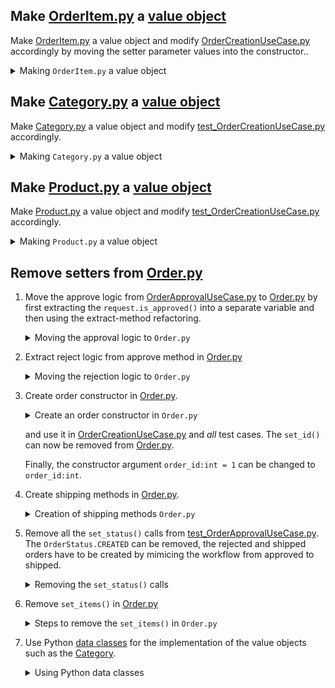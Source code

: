 ## Make [OrderItem.py](TellDontAskKata#src/domain/OrderItem.py) a [value object](https://medium.com/swlh/value-objects-to-the-rescue-28c563ad97c6)

Make [OrderItem.py](TellDontAskKata#src/domain/OrderItem.py) a value object and modify [OrderCreationUseCase.py](TellDontAskKata#src/useCase/OrderCreationUseCase.py) accordingly by moving the setter parameter values into the constructor..

<details>
<summary>Making <code>OrderItem.py</code> a value object</summary>

```python
@dataclass(frozen=True)
class OrderItem(object):
    product: Product
    quantity: int
    taxed_amount: decimal.Decimal
    tax: decimal.Decimal
```
</details>

## Make [Category.py](TellDontAskKata#src/domain/Category.py) a [value object](https://medium.com/swlh/value-objects-to-the-rescue-28c563ad97c6)

Make [Category.py](TellDontAskKata#src/domain/Category.py) a value object and modify [test_OrderCreationUseCase.py](TellDontAskKata#test/useCase/test_OrderCreationUseCase.py) accordingly.

<details>
<summary>Making <code>Category.py</code> a value object</summary>

```python
@dataclass(frozen=True)
class Category(object):
    name: str
    tax_percentage: decimal.Decimal
```
</details>

## Make [Product.py](TellDontAskKata#src/domain/Product.py) a [value object](https://medium.com/swlh/value-objects-to-the-rescue-28c563ad97c6)

Make [Product.py](TellDontAskKata#src/domain/Product.py) a value object and modify [test_OrderCreationUseCase.py](TellDontAskKata#test/useCase/test_OrderCreationUseCase.py) accordingly.


<details>
<summary>Making <code>Product.py</code> a value object</summary>

```python
@dataclass(frozen=True)
class Product(object):
    name: str
    price: decimal.Decimal
    category: Category
```
</details>

## Remove setters from [Order.py](TellDontAskKata#src/domain/Order.py)

1. Move the approve logic from [OrderApprovalUseCase.py](TellDontAskKata#src/useCase/OrderApprovalUseCase.py) 
   to [Order.py](TellDontAskKata#src/domain/Order.py) by first extracting the `request.is_approved()` 
   into a separate variable and then using the extract-method refactoring.
   <details>
   <summary>Moving the approval logic to <code>Order.py</code></summary>

   ```python
     def approve(self, isOrderApproved: bool):
          if self.status is OrderStatus.SHIPPED:
              raise ShippedOrdersCannotBeChangedError()

          if isOrderApproved and self.status is OrderStatus.REJECTED:
              raise RejectedOrderCannotBeApprovedError()

          if not isOrderApproved and self.status is OrderStatus.APPROVED:
              raise ApprovedOrderCannotBeRejectedError()

          self.status = OrderStatus.APPROVED if isOrderApproved else OrderStatus.REJECTED  
   ```
   </details>

2. Extract reject logic from approve method in [Order.py](TellDontAskKata#src/domain/Order.py)
   <details>
   <summary>Moving the rejection logic to <code>Order.py</code></summary>

   ```python
   def approve(self):
      if self.status is OrderStatus.SHIPPED:
          raise ShippedOrdersCannotBeChangedError()

      if self.status is OrderStatus.REJECTED:
          raise RejectedOrderCannotBeApprovedError()

      self.status = OrderStatus.APPROVED

   def reject(self):
      if self.status is OrderStatus.SHIPPED:
          raise ShippedOrdersCannotBeChangedError()
          
      if self.status is OrderStatus.APPROVED:
          raise ApprovedOrderCannotBeRejectedError()

      self.status = OrderStatus.REJECTED
   ```
   </details>

3. Create order constructor in [Order.py](TellDontAskKata#src/domain/Order.py).
   <details>
   <summary>Create an order constructor in <code>Order.py</code></summary>

   ```python
   def __init__(self, order_id:int = 1, currency:str = "EUR"):
      self.status = OrderStatus.CREATED
      self.items= []
      self.currency= "EUR"
      self.total = Decimal("0.00")
      self.tax = Decimal("0.00")
      self.id = order_id  
   ```
   </details>

   and use it in [OrderCreationUseCase.py](TellDontAskKata#src/useCase/OrderCreationUseCase.py) and _all_ test cases. The `set_id()` can now be removed from [Order.py](TellDontAskKata#src/domain/Order.py).

   Finally, the constructor argument `order_id:int = 1` can be changed to `order_id:int`.

4. Create shipping methods in [Order.py](TellDontAskKata#src/domain/Order.py).
   <details>
   <summary>Creation of shipping methods <code>Order.py</code></summary>

   ```python
   def check_shipment(self):
     if self.status is OrderStatus.CREATED or self.status is OrderStatus.REJECTED:
       raise OrderCannotBeShippedError()

     if self.status is OrderStatus.SHIPPED:
       raise OrderCannotBeShippedTwiceError()

   def shipped(self):
     self.status = OrderStatus.SHIPPED
   ```

   so that [OrderShipmentUseCase.py](TellDontAskKata#src/useCase/OrderShipmentUseCase.py) becomes:
  
   ```python
   order.check_shipment()
     self.shipment_service.ship(order)
     order.shipped()
     self.order_repository.save(order)
   ```
   </details>

5. Remove all the `set_status()` calls from 
   [test_OrderApprovalUseCase.py](TellDontAskKata#test/useCase/test_OrderApprovalUseCase.py). 
   The `OrderStatus.CREATED` can be removed, the rejected and shipped orders have to be 
   created by mimicing the workflow from approved to shipped.

   <details>
   <summary>Removing the <code>set_status()</code> calls</summary>

   ```python
   shipped_order = Order()
   shipped_order.set_id(1)
   shipped_order.approve()
   shipped_order.shipped() 
   ```
   Do the same with [test_OrderShipmentUseCase.py](TellDontAskKata#test/useCase/test_OrderShipmentUseCase.py). Finally, remove the `set_status()` from [Order.py](TellDontAskKata#src/domain/Order.py).
   </details>

6. Remove `set_items()` in [Order.py](TellDontAskKata#src/domain/Order.py)

   <details>
   <summary>Steps to remove the <code>set_items()</code> in <code>Order.py</code></summary>


   - Create an `add_order_item()` method in [Order.py](TellDontAskKata#src/domain/Order.py):

    ```python
    def add_order_item(self, item: OrderItem):
      self.items.append(item)
      self.total = self.total + item.get_taxed_amount()
      self.tax= self.tax + item.get_tax()  
    ```  
    and use it in the [OrderCreationUseCase](TellDontAskKata#src/useCase/OrderCreationUseCase.py).

   - Create the following methods in [Product.py](TellDontAskKata#src/domain/Product.py):

    ```python
    def unitary_tax(self):
      return Decimal(self.price / Decimal(100) * self.category.get_tax_percentage()).quantize(Decimal('0.01'), rounding=ROUND_HALF_UP)

    def unitary_taxed_amount(self):
      return Decimal(self.price + self.unitary_tax()).quantize(Decimal('0.01'), rounding=ROUND_HALF_UP)
    ```

   - Next, in [OrderItem.py](TellDontAskKata#src/domain/OrderItem.py) modify the constructor like so:

    ```python
    def __init__(self, product: Product, quantity: int):
      self.product = product
      self.quantity = quantity
      self.taxed_amount = Decimal(self.product.unitary_taxed_amount() * Decimal(quantity).quantize(Decimal('0.01'), rounding=ROUND_HALF_UP))
      self.tax = self.product.unitary_tax() * (Decimal(quantity))
    ```
  
    The `run()` method in [OrderCreationUseCase.py](TellDontAskKata#src/useCase/OrderCreationUseCase.py) now simplifies to:
    ```python
    def run(self, request: SellItemsRequest):
      order = Order("EUR")

      for item_request in request.get_requests():
        product = self.product_catalog.get_by_name(item_request.get_product_name())

        if product is None:
          raise UnknownProductError()
        else:
          order.add_order_item(OrderItem(product, item_request.get_quantity()))
    ``` 
    The tax arguments can now be removed from the `OrderItem` constructor.

   - Finally, the `set_items()`, `set_currency()`, `set_total()`, and `set_tax()` can be removed from [Order.py](TellDontAskKata#src/domain/Order.py).
</details>

7. Use Python [data classes](https://towardsdatascience.com/9-reasons-why-you-should-start-using-python-dataclasses-98271adadc66) 
   for the implementation of the value objects such as the [Category](TellDontAskKata#src/domain/Category.py).
   <details>
   <summary>Using Python data classes</summary>

   ```python
   import decimal
   from dataclasses import dataclass

   @dataclass(frozen = True)
   class Category(object):
     name: str
     tax_percentage: decimal.Decimal
   ``` 
   </details>
